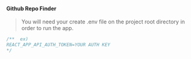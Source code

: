 #### Github Repo Finder

> You will need your create .env file on the project root directory in order to run the app. 

```js
/**  ex)
REACT_APP_API_AUTH_TOKEN=YOUR AUTH KEY
*/
```
